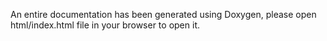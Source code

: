 An entire documentation has been generated using Doxygen, please open html/index.html file in your browser to open it.